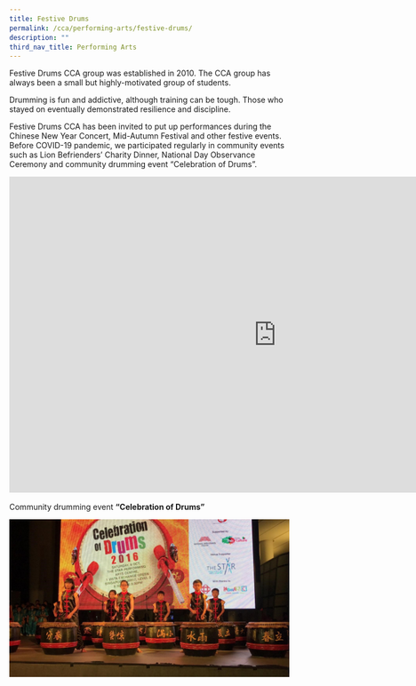 ```yaml
---
title: Festive Drums
permalink: /cca/performing-arts/festive-drums/
description: ""
third_nav_title: Performing Arts
---
```

Festive Drums CCA group was established in 2010. The CCA group has always been a small but highly-motivated group of students.

  

Drumming is fun and addictive, although training can be tough. Those who stayed on eventually demonstrated resilience and discipline.

  

Festive Drums CCA has been invited to put up performances during the Chinese New Year Concert, Mid-Autumn Festival and other festive events. Before COVID-19 pandemic, we participated regularly in community events such as Lion Befrienders’ Charity Dinner, National Day Observance Ceremony and community drumming event “Celebration of Drums”.

<iframe allowfullscreen="true" height="569" width="960" frameborder="0" src="https://docs.google.com/presentation/d/e/2PACX-1vTdk8XZ-INEuM5cX7Ep54HHosYfyebTX_30Kp7gSYtTCuUJdo3j2Rr4z1Rlw_JwKMv80mrXZV3MJyL0/embed?start=false&amp;loop=false&amp;delayms=3000"></iframe>

Community drumming event&nbsp;**“Celebration of Drums”**

![](/images/Celebration%20of%20Drums.jpeg)